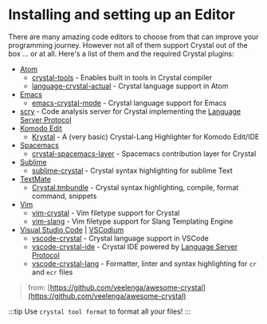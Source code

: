 # Installing and setting up an Editor

There are many amazing code editors to choose from that can improve your programming journey. However not all of them support Crystal out of the box ... or at all. Here's a list of them and the required Crystal plugins:

* [Atom](https://atom.io)
  * [crystal-tools](https://atom.io/packages/crystal-tools) - Enables built in tools in Crystal compiler
  * [language-crystal-actual](https://atom.io/packages/language-crystal-actual) - Crystal language support in Atom
* [Emacs](https://www.gnu.org/s/emacs/)
  * [emacs-crystal-mode](https://github.com/dotmilk/emacs-crystal-mode) - Crystal language support for Emacs
* [scry](https://github.com/crystal-lang-tools/scry) - Code analysis server for Crystal implementing the [Language Server Protocol](https://microsoft.github.io/language-server-protocol/)
* [Komodo Edit](https://www.activestate.com/products/komodo-ide/downloads/edit/)
  * [Krystal](https://github.com/GeopJr/Krystal) - A (very basic) Crystal-Lang Highlighter for Komodo Edit/IDE
* [Spacemacs](https://www.spacemacs.org/)
  * [crystal-spacemacs-layer](https://github.com/juanedi/crystal-spacemacs-layer) - Spacemacs contribution layer for Crystal
* [Sublime](https://www.sublimetext.com/)
  * [sublime-crystal](https://github.com/crystal-lang-tools/sublime-crystal) - Crystal syntax highlighting for sublime Text
* [TextMate](https://macromates.com/)
  * [Crystal.tmbundle](https://github.com/crystal-lang-tools/Crystal.tmbundle) - Crystal syntax highlighting, compile, format command, snippets
* [Vim](https://www.vim.org/)
  * [vim-crystal](https://github.com/vim-crystal/vim-crystal) - Vim filetype support for Crystal
  * [vim-slang](https://github.com/elorest/vim-slang) - Vim filetype support for Slang Templating Engine
* [Visual Studio Code](https://code.visualstudio.com) | [VSCodium](https://vscodium.com/)
  * [vscode-crystal](https://github.com/g3ortega/vscode-crystal) - Crystal language support in VSCode
  * [vscode-crystal-ide](https://github.com/crystal-lang-tools/crystal-ide) - Crystal IDE powered by [Language Server Protocol](https://code.visualstudio.com/blogs/2016/06/27/common-language-protocol)
  * [vscode-crystal-lang](https://github.com/crystal-lang-tools/vscode-crystal-lang) - Formatter, linter and syntax highlighting for `cr` and `ecr` files

> from: [https://github.com/veelenga/awesome-crystal](https://github.com/veelenga/awesome-crystal)

:::tip
Use `crystal tool format` to format all your files!
:::
